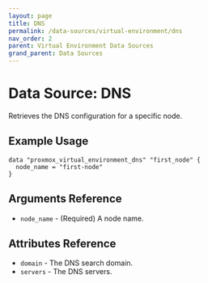 ```yaml
---
layout: page
title: DNS
permalink: /data-sources/virtual-environment/dns
nav_order: 2
parent: Virtual Environment Data Sources
grand_parent: Data Sources
---
```


# Data Source: DNS

Retrieves the DNS configuration for a specific node.

## Example Usage

```
data "proxmox_virtual_environment_dns" "first_node" {
  node_name = "first-node"
}
```

## Arguments Reference

* `node_name` - (Required) A node name.

## Attributes Reference

* `domain` - The DNS search domain.
* `servers` - The DNS servers.
